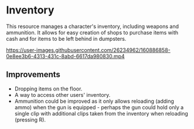 # Inventory

This resource manages a character's inventory, including weapons and ammunition. It allows for easy creation of shops to purchase items with cash and for items to be left behind in dumpsters.

https://user-images.githubusercontent.com/26234962/160886858-0e8ee3b6-4313-431c-8abd-6617da980830.mp4

## Improvements
- Dropping items on the floor.
- A way to access other users' inventory.
- Ammunition could be improved as it only allows reloading (adding ammo) when the gun is equipped - perhaps the gun could hold only a single clip with additional clips taken from the inventory when reloading (pressing R).
